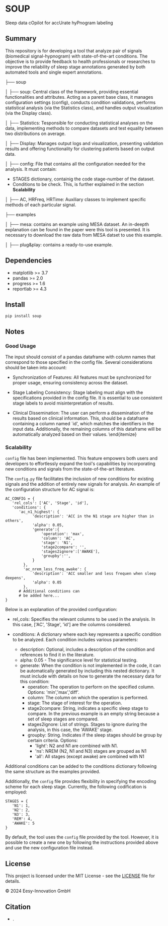 # SOUP #

Sleep data cOpilot for accUrate hyPnogram labeling

## Summary ##
This repository is for developing a tool that analyze pair  of signals (biomedical signal-hypnogram) with state-of-the-art conditions. The objective is to provide feedback to health professionals or researches to improve the reliability of sleep stage annotations generated by both automated tools and single expert annotations. 

├── soup 

│   ├── soup: Central class of the framework, providing essential functionalities and attributes. Acting as a parent base class, it manages configuration settings (config), conducts condition validations, performs statistical analysis (via the Statistics class), and handles output visualization (via the Display class).

│   ├── Statistics: Tesponsible for conducting statistical analyses on the data, implementing methods to compare datasets and test equality between two distributions on average.

│   ├──  Display: Manages output logs and visualization, presenting validation results and offering functionality for clustering patients based on output data.

│   ├──  config: File that contains all the configuration needed for the analysis. It must contain:
   * STAGES dictionary, containig the code stage-number of the dataset. 
   * Conditions to be check. This, is further explained in the section **Scalability**

│   ├──  AC, HRFreq, HRTime: Auxiliary classes to implement specific methods of each particular signal. 

├── examples

│   ├── mesa: contains an example using MESA dataset. An in-deepth explanation can be found in the paper were this tool is presented. It is necessary to download the raw data from MESA datset to use this example.

│   ├── plug&play: contains a ready-to-use example. 
## Dependencies ##

* matplotlib >= 3.7
* pandas >= 2.0
* progress >= 1.6
* reportlab >= 4.3

## Install ##
```
pip install soup
```

## Notes ##
### Good Usage ###

The input should consist of a pandas dataframe with column names that correspond to those specified in the config file. Several considerations should be taken into account:

* Synchronization of Features: All features must be synchronized for proper usage, ensuring consistency across the dataset.

* Stage Labeling Consistency: Stage labeling must align with the specifications provided in the config file. It is essential to use consistent stage labels to avoid misinterpretation of results.

* Clinical Dissemination: The user can perform a dissemination of the results based on clinical information. This, should be a dataframe containing a column named `id', which matches the identifiers in the input data. Additionally, the remaining columns of this dataframe will be automatically analyzed based on their values.
\end{itemize}


### Scalability ###

`config` file has been implemented. This feature empowers both users and developers to effortlessly expand the tool's capabilities by incorporating new conditions and signals from the state-of-the-art literature.

The `config.py` file facilitates the inclusion of new conditions for existing signals and the addition of entirely new signals for analysis. An example of the configuration structure for AC signal is:

```
AC_CONFIG = {
   'rel_cols': ['AC', 'Stage', 'id'],
   'conditions': {
      'ac_n1_highest': { 
            'description': 'ACC in the N1 stage are higher than in others',
            'alpha': 0.05, 
            'generate':{
                'operation': 'max',
                'column': 'AC', 
                'stage': 'N1',
                'stage2compare': '',
                'stages2ignore':['AWAKE'],
                'groupby':'',
            }
        },
        'ac_nrem_less_freq_awake': { 
            'description': 'ACC smaller and less frequen when sleep deepens',
            'alpha': 0.05
        },
      # Additional conditions can 
      # be added here...
}
```

Below is an explanation of the provided configuration:

* rel_cols: Specifies the relevant columns to be used in the analysis. In this case, ['AC', 'Stage', 'id'] are the columns considered.

* conditions: A dictionary where each key represents a specific condition to be analyzed. Each condition includes various parameters:

   * description: Optional, includes a description of the condition and references to find it in the literature.
   * alpha: 0.05 - The significance level for statistical testing.
   * generate: When the condition is not implemented in the code, it can be automatically generated by including this nested dictionary. It must include with details on how to generate the necessary data for this condition: 
      * operation: The operation to perform on the specified column. Options: 'min','max','diff'.
      * column: The column on which the operation is performed.
      * stage: The stage of interest for the operation.
      * stage2compare: String, indicates a specific sleep stage to compare. In the previous example is an empty string because a set of sleep stages are compared. 
      * stages2ignore: List of strings. Stages to ignore during the analysis, in this case, the 'AWAKE' stage.
      * groupby: String. Indicates if the sleep stages should be group by certain criteria. Options: 
         * 'light': N2 and N1 are combined with N1.
         * 'ns': NREM (N2, N1 and N3) stages are grouped as N1
         * 'all': All stages (except awake) are combined with N1


Additional conditions can be added to the conditions dictionary following the same structure as the examples provided.

Additionally, the `config` file provides flexibility in specifying the encoding scheme for each sleep stage. Currently, the following codification is employed:

```
STAGES = {
   'N1': 1,
   'N2': 2,
   'N3': 3,
   'REM': 4,
   'AWAKE': 5
}
```

By default, the tool uses the `config` file provided by the tool. However, it is possible to create a new one by following the instructions provided above and use the new configuration file instead.



## License ##
This project is licensed under the MIT License - see the [LICENSE](LICENSE.txt) file for details.

© 2024 Eesy-Innovation GmbH

## Citation ## 

* .